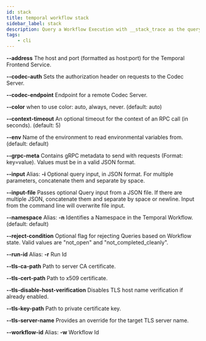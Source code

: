 ```yaml
---
id: stack
title: temporal workflow stack
sidebar_label: stack
description: Query a Workflow Execution with __stack_trace as the query type.
tags:
	- cli
---
```



**--address**
The host and port (formatted as host:port) for the Temporal Frontend Service.

**--codec-auth**
Sets the authorization header on requests to the Codec Server.

**--codec-endpoint**
Endpoint for a remote Codec Server.

**--color**
when to use color: auto, always, never. (default: auto)

**--context-timeout**
An optional timeout for the context of an RPC call (in seconds). (default: 5)

**--env**
Name of the environment to read environmental variables from. (default: default)

**--grpc-meta**
Contains gRPC metadata to send with requests (Format: key=value). Values must be in a valid JSON format.

**--input**
Alias: **-i**
Optional query input, in JSON format. For multiple parameters, concatenate them and separate by space.

**--input-file**
Passes optional Query input from a JSON file.
If there are multiple JSON, concatenate them and separate by space or newline.
Input from the command line will overwrite file input.

**--namespace**
Alias: **-n**
Identifies a Namespace in the Temporal Workflow. (default: default)

**--reject-condition**
Optional flag for rejecting Queries based on Workflow state. Valid values are "not_open" and "not_completed_cleanly".

**--run-id**
Alias: **-r**
Run Id

**--tls-ca-path**
Path to server CA certificate.

**--tls-cert-path**
Path to x509 certificate.

**--tls-disable-host-verification**
Disables TLS host name verification if already enabled.

**--tls-key-path**
Path to private certificate key.

**--tls-server-name**
Provides an override for the target TLS server name.

**--workflow-id**
Alias: **-w**
Workflow Id

